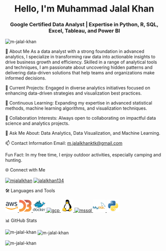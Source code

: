<h1 align="center">Hello, I'm Muhammad Jalal Khan</h1> <h3 align="center">Google Certified Data Analyst | Expertise in Python, R, SQL, Excel, Tableau, and Power BI</h3>
<p align="left"> <img src="https://komarev.com/ghpvc/?username=m-jalal-khan&label=Profile%20views&color=0e75b6&style=flat" alt="m-jalal-khan" /> </p>

🔹 About Me
As a data analyst with a strong foundation in advanced analytics, I specialize in transforming raw data into actionable insights to drive business growth and efficiency. Skilled in a range of analytical tools and techniques, I am passionate about uncovering hidden patterns and delivering data-driven solutions that help teams and organizations make informed decisions.

🔭 Current Projects: Engaged in diverse analytics initiatives focused on enhancing data-driven strategies and visualization best practices.

🌱 Continuous Learning: Expanding my expertise in advanced statistical methods, machine learning algorithms, and visualization techniques.

👥 Collaboration Interests: Always open to collaborating on impactful data science and analytics projects.

💬 Ask Me About: Data Analytics, Data Visualization, and Machine Learning.

📫 Contact Information
Email: m.jalalkhanktk@gmail.com

Fun Fact: In my free time, I enjoy outdoor activities, especially camping and hunting.

🌐 Connect with Me
<p align="left"> <a href="https://linkedin.com/in/mjalalkhan" target="_blank"><img align="center" src="https://raw.githubusercontent.com/rahuldkjain/github-profile-readme-generator/master/src/images/icons/Social/linked-in-alt.svg" alt="mjalalkhan" height="30" width="40" /></a> <a href="https://instagram.com/jalalkhan134" target="_blank"><img align="center" src="https://raw.githubusercontent.com/rahuldkjain/github-profile-readme-generator/master/src/images/icons/Social/instagram.svg" alt="jalalkhan134" height="30" width="40" /></a> </p>
🛠️ Languages and Tools
<p align="left"> <a href="https://aws.amazon.com" target="_blank" rel="noreferrer"> <img src="https://raw.githubusercontent.com/devicons/devicon/master/icons/amazonwebservices/amazonwebservices-original-wordmark.svg" alt="aws" width="40" height="40"/> </a> <a href="https://d3js.org/" target="_blank" rel="noreferrer"> <img src="https://raw.githubusercontent.com/devicons/devicon/master/icons/d3js/d3js-original.svg" alt="d3js" width="40" height="40"/> </a> <a href="https://www.docker.com/" target="_blank" rel="noreferrer"> <img src="https://raw.githubusercontent.com/devicons/devicon/master/icons/docker/docker-original-wordmark.svg" alt="docker" width="40" height="40"/> </a> <a href="https://cloud.google.com" target="_blank" rel="noreferrer"> <img src="https://www.vectorlogo.zone/logos/google_cloud/google_cloud-icon.svg" alt="gcp" width="40" height="40"/> </a> <a href="https://www.linux.org/" target="_blank" rel="noreferrer"> <img src="https://raw.githubusercontent.com/devicons/devicon/master/icons/linux/linux-original.svg" alt="linux" width="40" height="40"/> </a> <a href="https://www.microsoft.com/en-us/sql-server" target="_blank" rel="noreferrer"> <img src="https://www.svgrepo.com/show/303229/microsoft-sql-server-logo.svg" alt="mssql" width="40" height="40"/> </a> <a href="https://www.mysql.com/" target="_blank" rel="noreferrer"> <img src="https://raw.githubusercontent.com/devicons/devicon/master/icons/mysql/mysql-original-wordmark.svg" alt="mysql" width="40" height="40"/> </a> <a href="https://www.python.org" target="_blank" rel="noreferrer"> <img src="https://raw.githubusercontent.com/devicons/devicon/master/icons/python/python-original.svg" alt="python" width="40" height="40"/> </a> </p>
📊 GitHub Stats
<p><img align="left" src="https://github-readme-stats.vercel.app/api/top-langs?username=m-jalal-khan&show_icons=true&locale=en&layout=compact" alt="m-jalal-khan" /></p> <p>&nbsp;<img align="center" src="https://github-readme-stats.vercel.app/api?username=m-jalal-khan&show_icons=true&locale=en" alt="m-jalal-khan" /></p> <p><img align="center" src="https://github-readme-streak-stats.herokuapp.com/?user=m-jalal-khan&" alt="m-jalal-khan" /></p>
